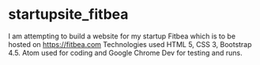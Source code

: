 # startupsite_fitbea
I am attempting to build a website for my startup Fitbea which is to be hosted on https://fitbea.com
Technologies used HTML 5, CSS 3, Bootstrap 4.5.
Atom used for coding and Google Chrome Dev for testing and runs.
